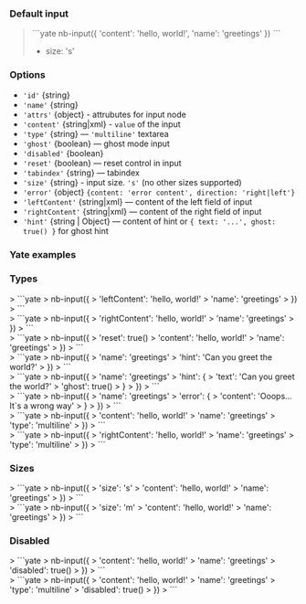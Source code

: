### Default input

> <div example="input-simple"/>
> ```yate
> nb-input({
>   'content': 'hello, world!',
>   'name': 'greetings'
> })
> ```
>
> * size: 's'

### Options

* `'id'` {string}
* `'name'` {string}
* `'attrs'` {object} - attrubutes for input node
* `'content'` {string|xml} - `value` of the input
* `'type'` {string} — `'multiline'` textarea
* `'ghost'` {boolean} — ghost mode input
* `'disabled'` {boolean}
* `'reset'` {boolean} — reset control in input
* `'tabindex'` {string} — tabindex
* `'size'` {string}  - input size. `'s'` (no other sizes supported)
* `'error'` {object} `{content: 'error content', direction: 'right|left'}`
* `'leftContent'` {string|xml} — content of the left field of input
* `'rightContent'` {string|xml} — content of the right field of input
* `'hint'` {string | Object} — content of hint or `{ text: '...', ghost: true() }` for ghost hint

### Yate examples

### Types

<div example="input-simple-left-content"/>
> ```yate
> nb-input({
>     'leftContent': 'hello, world!'
>     'name': 'greetings'
> })
> ```

<div example="input-simple-right-content"/>
> ```yate
> nb-input({
>     'rightContent': 'hello, world!'
>     'name': 'greetings'
> })
> ```

<div example="input-simple-reset"/>
> ```yate
> nb-input({
>     'reset': true()
>     'content': 'hello, world!'
>     'name': 'greetings'
> })
> ```

<div example="input-simple-hint"/>
> ```yate
> nb-input({
>     'name': 'greetings'
>     'hint': 'Can you greet the world?'
> })
> ```

<div example="input-simple-hint-ghost"/>
> ```yate
> nb-input({
>     'name': 'greetings'
>     'hint': {
>          'text': 'Can you greet the world?'
>          'ghost': true()
>     }
> })
> ```

<div example="input-simple-error"/>
> ```yate
> nb-input({
>     'name': 'greetings'
>     'error': {
>          'content': 'Ooops... It`s a wrong way'
>     }
> })
> ```

<div example="input-multiline"/>
> ```yate
> nb-input({
>     'content': 'hello, world!'
>     'name': 'greetings'
>     'type': 'multiline'
> })
> ```

<div example="input-multiline-rightContent"/>
> ```yate
> nb-input({
>     'rightContent': 'hello, world!'
>     'name': 'greetings'
>     'type': 'multiline'
> })
> ```

### Sizes

<div example="input-size-s"/>
> ```yate
> nb-input({
>     'size': 's'
>     'content': 'hello, world!'
>     'name': 'greetings'
> })
> ```

<div example="input-size-m"/>
> ```yate
> nb-input({
>     'size': 'm'
>     'content': 'hello, world!'
>     'name': 'greetings'
> })
> ```

### Disabled

<div example="input-simple-disabled"/>
> ```yate
> nb-input({
>     'content': 'hello, world!'
>     'name': 'greetings'
>     'disabled': true()
> })
> ```

<div example="input-multiline-disabled"/>
> ```yate
> nb-input({
>     'content': 'hello, world!'
>     'name': 'greetings'
>     'type': 'multiline'
>     'disabled': true()
> })
> ```